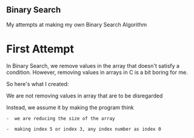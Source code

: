 ## Binary Search
My attempts at making my own Binary Search Algorithm

# First Attempt
In Binary Search, we remove values in the array that doesn't satisfy a condition. However, removing values in arrays in C is a bit boring for me.  

So here's what I created:

We are not removing values in array that are to be disregarded

Instead, we assume it by making the program think 

    -  we are reducing the size of the array
    
    -  making index 5 or index 3, any index number as index 0 
